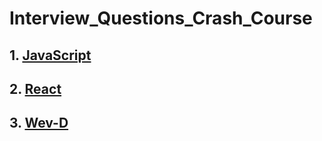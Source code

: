 # Interview_Questions_Crash_Course

## 1. [JavaScript](https://github.com/coolanant/Interview_Questions_Crash_Course/tree/master/01-JavaScript)

## 2. [React](https://github.com/coolanant/Interview_Questions_Crash_Course/tree/master/02-React)

## 3. [Wev-D](https://github.com/coolanant/Interview_Questions_Crash_Course/tree/master/03-WebDevelopment)

